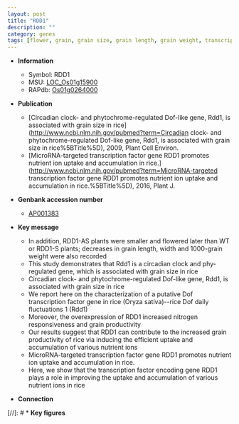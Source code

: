 ```yaml
---
layout: post
title: "RDD1"
description: ""
category: genes
tags: [flower, grain, grain size, grain length, grain weight, transcription factor, nitrogen]
---
```


* **Information**  
    + Symbol: RDD1  
    + MSU: [LOC_Os01g15900](http://rice.plantbiology.msu.edu/cgi-bin/ORF_infopage.cgi?orf=LOC_Os01g15900)  
    + RAPdb: [Os01g0264000](http://rapdb.dna.affrc.go.jp/viewer/gbrowse_details/irgsp1?name=Os01g0264000)  

* **Publication**  
    + [Circadian clock- and phytochrome-regulated Dof-like gene, Rdd1, is associated with grain size in rice](http://www.ncbi.nlm.nih.gov/pubmed?term=Circadian clock- and phytochrome-regulated Dof-like gene, Rdd1, is associated with grain size in rice%5BTitle%5D), 2009, Plant Cell Environ.
    + [MicroRNA-targeted transcription factor gene RDD1 promotes nutrient ion uptake and accumulation in rice.](http://www.ncbi.nlm.nih.gov/pubmed?term=MicroRNA-targeted transcription factor gene RDD1 promotes nutrient ion uptake and accumulation in rice.%5BTitle%5D), 2016, Plant J.

* **Genbank accession number**  
    + [AP001383](http://www.ncbi.nlm.nih.gov/nuccore/AP001383)

* **Key message**  
    + In addition, RDD1-AS plants were smaller and flowered later than WT or RDD1-S plants; decreases in grain length, width and 1000-grain weight were also recorded
    + This study demonstrates that Rdd1 is a circadian clock and phy-regulated gene, which is associated with grain size in rice
    + Circadian clock- and phytochrome-regulated Dof-like gene, Rdd1, is associated with grain size in rice
    + We report here on the characterization of a putative Dof transcription factor gene in rice (Oryza sativa)--rice Dof daily fluctuations 1 (Rdd1)
    + Moreover, the overexpression of RDD1 increased nitrogen responsiveness and grain productivity
    + Our results suggest that RDD1 can contribute to the increased grain productivity of rice via inducing the efficient uptake and accumulation of various nutrient ions
    + MicroRNA-targeted transcription factor gene RDD1 promotes nutrient ion uptake and accumulation in rice.
    + Here, we show that the transcription factor encoding gene RDD1 plays a role in improving the uptake and accumulation of various nutrient ions in rice

* **Connection**  

[//]: # * **Key figures**  



